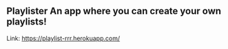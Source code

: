Playlister 
An app where you can create your own playlists! 
---------------------------------------------------------------------------------

Link: https://playlist-rrr.herokuapp.com/